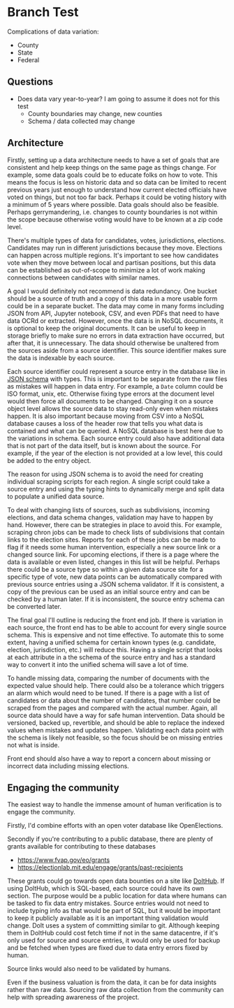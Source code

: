 # Branch Test

Complications of data variation:

* County
* State
* Federal

## Questions

* Does data vary year-to-year? I am going to assume it does not for this test
    * County boundaries may change, new counties
    * Schema / data collected may change

## Architecture

Firstly, setting up a data architecture needs to have a set of goals that are consistent and help keep things on the same page as things change. For example, some data goals could be to educate folks on how to vote. This means the focus is less on historic data and so data can be limited to recent previous years just enough to understand how current elected officials have voted on things, but not too far back. Perhaps it could be voting history with a minimum of 5 years where possible. Data goals should also be feasible. Perhaps gerrymandering, i.e. changes to county boundaries is not within the scope because otherwise voting would have to be known at a zip code level.

There's multiple types of data for candidates, votes, jurisdictions, elections. Candidates may run in different jurisdictions because they move. Elections can happen across multiple regions. It's important to see how candidates vote when they move between local and partisan positions, but this data can be established as out-of-scope to minimize a lot of work making connections between candidates with similar names.

A goal I would definitely not recommend is data redundancy. One bucket should be a source of truth and a copy of this data in a more usable form could be in a separate bucket. The data may come in many forms including JSON from API, Jupyter notebook, CSV, and even PDFs that need to have data OCRd or extracted. However, once the data is in NoSQL documents, it is optional to keep the original documents. It can be useful to keep in storage briefly to make sure no errors in data extraction have occurred, but after that, it is unnecessary. The data should otherwise be unaltered from the sources aside from a source identifier. This source identifier makes sure the data is indexable by each source.

Each source identifier could represent a source entry in the database like in [JSON schema](https://json-schema.org/) with types. This is important to be separate from the raw files as mistakes will happen in data entry. For example, a `Date` column could be ISO format, unix, etc. Otherwise fixing type errors at the document level would then force all documents to be changed. Changing it on a source object level allows the source data to stay read-only even when mistakes happen. It is also important because moving from CSV into a NoSQL database causes a loss of the header row that tells you what data is contained and what can be queried. A NoSQL database is best here due to the variations in schema. Each source entry could also have additional data that is not part of the data itself, but is known about the source. For example, if the year of the election is not provided at a low level, this could be added to the entry object.

The reason for using JSON schema is to avoid the need for creating individual scraping scripts for each region. A single script could take a source entry and using the typing hints to dynamically merge and split data to populate a unified data source.

To deal with changing lists of sources, such as subdivisions, incoming elections, and data schema changes, validation may have to happen by hand. However, there can be strategies in place to avoid this. For example, scraping chron jobs can be made to check lists of subdivisions that contain links to the election sites. Reports for each of these jobs can be made to flag if it needs some human intervention, especially a new source link or a changed source link. For upcoming elections, if there is a page where the data is available or even listed, changes in this list will be helpful. Perhaps there could be a source type so within a given data source site for a specific type of vote, new data points can be automatically compared with previous source entries using a JSON schema validator. If it is consistent, a copy of the previous can be used as an initial source entry and can be checked by a human later. If it is inconsistent, the source entry schema can be converted later.

The final goal I'll outline is reducing the front end job. If there is variation in each source, the front end has to be able to account for every single source schema. This is expensive and not time effective. To automate this to some extent, having a unified schema for certain known types (e.g. candidate, election, jurisdiction, etc.) will reduce this. Having a single script that looks at each attribute in a the schema of the source entry and has a standard way to convert it into the unified schema will save a lot of time.

To handle missing data, comparing the number of documents with the expected value should help. There could also be a tolerance which triggers an alarm which would need to be tuned. If there is a page with a list of candidates or data about the number of candidates, that number could be scraped from the pages and compared with the actual number. Again, all source data should have a way for safe human intervention. Data should be versioned, backed up, revertible, and should be able to replace the indexed values when mistakes and updates happen. Validating each data point with the schema is likely not feasible, so the focus should be on missing entries not what is inside.

Front end should also have a way to report a concern about missing or incorrect data including missing elections. 

## Engaging the community

The easiest way to handle the immense amount of human verification is to engage the community.

Firstly, I'd combine efforts with an open voter database like OpenElections.

Secondly if you're contributing to a public database, there are plenty of grants available for contributing to these databases

* https://www.fvap.gov/eo/grants
* https://electionlab.mit.edu/engage/grants/past-recipients

These grants could go towards open data bounties on a site like [DoltHub](https://www.dolthub.com/bounties). If using DoltHub, which is SQL-based, each source could have its own section. The purpose would be a public location for data where humans can be tasked to fix data entry mistakes. Source entries would not need to include typing info as that would be part of SQL, but it would be important to keep it publicly available as it is an important thing validation would change. Dolt uses a system of committing similar to git. Although keeping them in DoltHub could cost fetch time if not in the same datacentre, if it's only used for source and source entries, it would only be used for backup and be fetched when types are fixed due to data entry errors fixed by human.

Source links would also need to be validated by humans.

Even if the business valuation is from the data, it can be for data insights rather than raw data. Sourcing raw data collection from the community can help with spreading awareness of the project.
